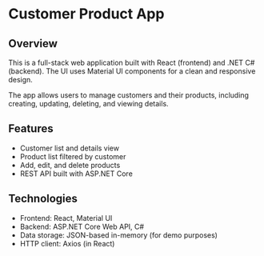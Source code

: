 # Customer Product App

## Overview
This is a full-stack web application built with React (frontend) and .NET C# (backend). The UI uses Material UI components for a clean and responsive design.

The app allows users to manage customers and their products, including creating, updating, deleting, and viewing details.

## Features
- Customer list and details view
- Product list filtered by customer
- Add, edit, and delete products
- REST API built with ASP.NET Core

## Technologies
- Frontend: React, Material UI
- Backend: ASP.NET Core Web API, C#
- Data storage: JSON-based in-memory (for demo purposes)
- HTTP client: Axios (in React)

